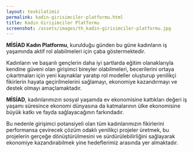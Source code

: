 ```yaml
---
layout: teskilatimiz
permalink: kadin-girisimciler-platformu.html
title: Kadın Girişimciler Platformu
screenshot: /assets/images/th_kadin-girisimciler-platformu.jpg
---
```

**MİSİAD Kadın Platformu**, kurulduğu günden bu güne kadınların iş yaşamında aktif rol alabilmeleri için çaba göstermektedir.

Kadınların ve başarılı gençlerin daha iyi şartlarda eğitim olanaklarıyla kendine güveni olan girişimci bireyler olabilmeleri, becerilerini ortaya çıkartmaları için yeni kaynaklar yaratıp rol modeller oluşturup yenilikçi fikirlerin hayata geçirilmelerini sağlamayı, ekonomiye kazandırmayı ve destek olmayı amaçlamaktadır.

**MİSİAD**, kadınlarımızın sosyal yaşamda ev ekonomisine kattıkları değeri iş yaşamı süresince ekonomi dünyasına da katmalarının ülke ekonomisine büyük katkı ve fayda sağlayacağının farkındadır.

​Bu nedenle girişimci potansiyeli olan tüm kadınlarımızın fikirlerini performansa çevirecek çözüm odaklı yenilikçi projeler üretmek, bu projelerin gerçeğe dönüştürülmesini ve sürdürülebilirliğini sağlayarak ekonomiye kazandırabilmek yine hedeflerimiz arasında yer almaktadır.

